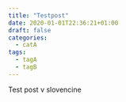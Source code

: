 ```yaml
---
title: "Testpost"
date: 2020-01-01T22:36:21+01:00
draft: false
categories:
  - catA
tags:
  - tagA
  - tagB
---
```


Test post v slovencine